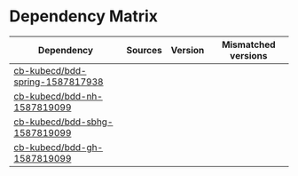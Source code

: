 # Dependency Matrix

Dependency | Sources | Version | Mismatched versions
---------- | ------- | ------- | -------------------
[cb-kubecd/bdd-spring-1587817938](https://github.com/cb-kubecd/bdd-spring-1587817938.git) |  | []() | 
[cb-kubecd/bdd-nh-1587819099](https://github.com/cb-kubecd/bdd-nh-1587819099.git) |  | []() | 
[cb-kubecd/bdd-sbhg-1587819099](https://github.com/cb-kubecd/bdd-sbhg-1587819099.git) |  | []() | 
[cb-kubecd/bdd-gh-1587819099](https://github.com/cb-kubecd/bdd-gh-1587819099.git) |  | []() | 
